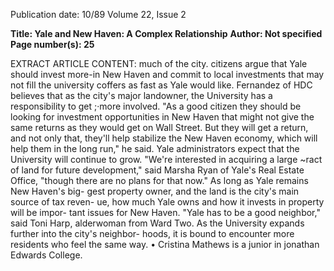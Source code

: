 Publication date: 10/89
Volume 22, Issue 2

**Title: Yale and New Haven: A Complex Relationship**
**Author: Not specified**
**Page number(s): 25**

EXTRACT ARTICLE CONTENT:
much of the city. citizens argue that 
Yale should invest more-in New Haven 
and commit to local investments that 
may not fill the university coffers as 
fast as Yale would like. Fernandez of 
HDC believes that as the city's major 
landowner, the 
University has a 
responsibility to get ;·more involved. 
"As a good citizen they should be 
looking for investment opportunities in 
New Haven that might not give the 
same returns as they would get on Wall 
Street. But they will get a return, and 
not only that, they'll help stabilize the 
New Haven economy, which will help 
them in the long run," he said. 
Yale administrators expect that the 
University will continue to grow. 
"We're interested in acquiring a large 
~ract of land for future development," 
said Marsha Ryan of Yale's Real 
Estate Office, "though there are 
no plans for that now." As long as 
Yale 
remains New Haven's big-
gest property owner, and the land is 
the city's main source of tax reven-
ue, how much Yale owns and how it 
invests in property will be impor-
tant issues for New Haven. "Yale 
has to be a good neighbor," said 
Toni Harp, alderwoman from Ward 
Two. 
As the University expands 
further into the city's neighbor-
hoods, it is bound to encounter more 
residents who feel the same way. 
• 
Cristina Mathews is a junior in jonathan 
Edwards College.